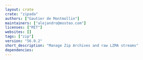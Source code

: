 ```yaml
---
layout: crate
crate: "zipada"
authors: ["Gautier de Montmollin"]
maintainers: ["alejandro@mosteo.com"]
licenses: ["MIT"]
websites: []
tags: ["zip"]
version: "56.0.2"
short_description: "Manage Zip Archives and raw LZMA streams"
dependencies: 
---
```



